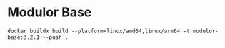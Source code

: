 # Modulor Base

```
docker buildx build --platform=linux/amd64,linux/arm64 -t modulor-base:3.2.1 --push .
```
